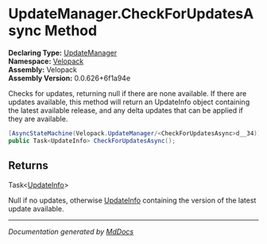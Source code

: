 ﻿<!--  
  <auto-generated>   
    The contents of this file were generated by a tool.  
    Changes to this file may be list if the file is regenerated  
  </auto-generated>   
-->

# UpdateManager.CheckForUpdatesAsync Method

**Declaring Type:** [UpdateManager](../index.md)  
**Namespace:** [Velopack](../../index.md)  
**Assembly:** Velopack  
**Assembly Version:** 0.0.626+6f1a94e

Checks for updates, returning null if there are none available. If there are updates available, this method will return an  UpdateInfo object containing the latest available release, and any delta updates that can be applied if they are available.

```csharp
[AsyncStateMachine(Velopack.UpdateManager/<CheckForUpdatesAsync>d__34)]
public Task<UpdateInfo> CheckForUpdatesAsync();
```

## Returns

Task\<[UpdateInfo](../../UpdateInfo/index.md)\>

Null if no updates, otherwise [UpdateInfo](../../UpdateInfo/index.md) containing the version of the latest update available.

___

*Documentation generated by [MdDocs](https://github.com/ap0llo/mddocs)*
